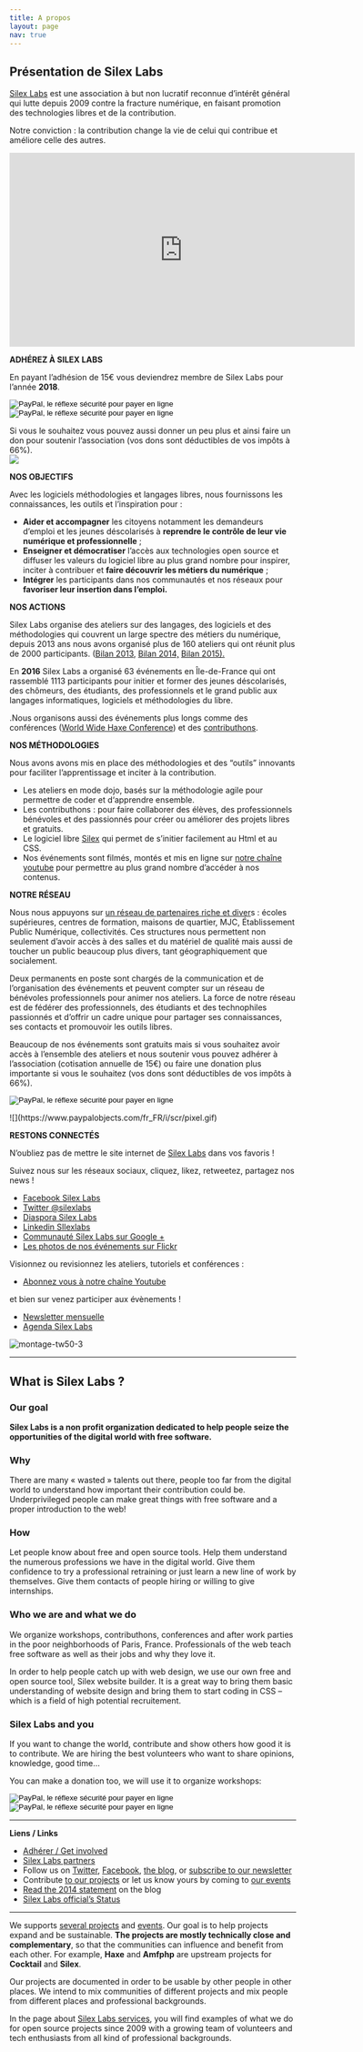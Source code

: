```yaml
---
title: A propos
layout: page
nav: true
---
```

## Présentation de Silex Labs

[Silex Labs](https://www.silexlabs.org/) est une association à but non lucratif reconnue d’intérêt général qui lutte depuis 2009 contre la fracture numérique, en faisant promotion des technologies libres et de la contribution.

Notre conviction : la contribution change la vie de celui qui contribue et améliore celle des autres.

<iframe src="https://www.youtube.com/embed/oDaRn-_tubU?feature=oembed" allow="autoplay; encrypted-media" allowfullscreen="" width="607" height="341" frameborder="0"></iframe>

**ADHÉREZ À SILEX LABS**

En payant l’adhésion de 15€ vous deviendrez membre de Silex Labs pour l’année **2018**.

<form action="https://www.paypal.com/cgi-bin/webscr" method="post" target="_top"><input name="cmd" type="hidden" value="_s-xclick">  
<input name="hosted_button_id" type="hidden" value="52STZCKSQ5SWA">  
<input alt="PayPal, le réflexe sécurité pour payer en ligne" name="submit" src="https://www.paypalobjects.com/fr_FR/FR/i/btn/btn_paynowCC_LG.gif" type="image">     <input alt="PayPal, le réflexe sécurité pour payer en ligne" name="submit" src="https://www.paypalobjects.com/fr_FR/FR/i/btn/btn_donateCC_LG.gif" type="image"></form>

Si vous le souhaitez vous pouvez aussi donner un peu plus et ainsi faire un don pour soutenir l’association (vos dons sont déductibles de vos impôts à 66%).  
![](https://www.paypalobjects.com/fr_FR/i/scr/pixel.gif)

**NOS OBJECTIFS**

Avec les logiciels méthodologies et langages libres, nous fournissons les connaissances, les outils et l’inspiration pour :

*   **Aider et accompagner** les citoyens notamment les demandeurs d’emploi et les jeunes déscolarisés à **reprendre le contrôle de leur vie numérique et professionnelle** ;
*   **Enseigner et démocratiser** l’accès aux technologies open source et diffuser les valeurs du logiciel libre au plus grand nombre pour inspirer, inciter à contribuer et **faire découvrir les métiers du numérique** ;
*   **Intégrer** les participants dans nos communautés et nos réseaux pour **favoriser leur insertion dans l’emploi.**

**NOS ACTIONS**

Silex Labs organise des ateliers sur des langages, des logiciels et des méthodologies qui couvrent un large spectre des métiers du numérique, depuis 2013 ans nous avons organisé plus de 160 ateliers qui ont réunit plus de 2000 participants. ([Bilan 2013](https://www.silexlabs.org/bilan-2013-de-silex-labs/), [Bilan 2014,](https://www.silexlabs.org/bilan-2014-les-chiffres-et-les-lettres-du-libre-de-silex-labs/)<span style="font-weight: 400;"> [Bilan 2015).](https://www.silexlabs.org/2015-bilan-dune-annee-bien-remplibre/)</span>

En **2016** Silex Labs a organisé 63 événements en Île-de-France qui ont rassemblé 1113 participants pour initier et former des jeunes déscolarisés, des chômeurs, des étudiants, des professionnels et le grand public aux langages informatiques, logiciels et méthodologies du libre.

<span style="font-weight: 400;">.</span>Nous organisons aussi des événements plus longs comme des conférences ([World Wide Haxe Conference](https://www.silexlabs.org/wrapping-up-wwx2015/)) et des [contributhons](https://www.silexlabs.org/cifacom-week-40-etudiants-pour-creer-2-projets-open-source-en-1-semaine/).

**NOS MÉTHODOLOGIES**

Nous avons avons mis en place des méthodologies et des “outils” innovants pour faciliter l’apprentissage et inciter à la contribution.

*   Les ateliers en mode dojo, basés sur la méthodologie agile pour permettre de coder et d‘apprendre ensemble.
*   Les contributhons : pour faire collaborer des élèves, des professionnels bénévoles et des passionnés pour créer ou améliorer des projets libres et gratuits.
*   Le logiciel libre [Silex](http://www.silex.me/) qui permet de s’initier facilement au Html et au CSS.
*   Nos événements sont filmés, montés et mis en ligne sur [notre chaîne youtube](https://www.youtube.com/user/Silexlabs) pour permettre au plus grand nombre d’accéder à nos contenus.

**NOTRE RÉSEAU**

Nous nous appuyons sur [un réseau de partenaires riche et diver](https://www.silexlabs.org/partners/)s : écoles supérieures, centres de formation, maisons de quartier, MJC, Établissement Public Numérique, collectivités. Ces structures nous permettent non seulement d’avoir accès à des salles et du matériel de qualité mais aussi de toucher un public beaucoup plus divers, tant géographiquement que socialement.

Deux permanents en poste sont chargés de la communication et de l’organisation des événements et peuvent compter sur un réseau de bénévoles professionnels pour animer nos ateliers. La force de notre réseau est de fédérer des professionnels, des étudiants et des technophiles passionnés et d’offrir un cadre unique pour partager ses connaissances, ses contacts et promouvoir les outils libres.

Beaucoup de nos événements sont gratuits mais si vous souhaitez avoir accès à l’ensemble des ateliers et nous soutenir vous pouvez adhérer à l’association (cotisation annuelle de 15€) ou faire une donation plus importante si vous le souhaitez (vos dons sont déductibles de vos impôts à 66%).

<form action="https://www.paypal.com/cgi-bin/webscr" method="post" target="_top"><input name="cmd" type="hidden" value="_s-xclick">  
<input name="hosted_button_id" type="hidden" value="VY5MXUNYUDVKA">  
<input alt="PayPal, le réflexe sécurité pour payer en ligne" name="submit" src="https://www.paypalobjects.com/fr_FR/FR/i/btn/btn_donateCC_LG.gif" type="image">  
</form>
![](https://www.paypalobjects.com/fr_FR/i/scr/pixel.gif)

**RESTONS CONNECTÉS**

N’oubliez pas de mettre le site internet de [Silex Labs](https://www.silexlabs.org/) dans vos favoris !

Suivez nous sur les réseaux sociaux, cliquez, likez, retweetez, partagez nos news !

*   [Facebook Silex Labs](https://www.facebook.com/silexlabs)
*   [Twitter @silexlabs](https://twitter.com/silexlabs)
*   [Diaspora Silex Labs](https://framasphere.org/people/f37438103a9b013250aa2a0000053625)
*   [Linkedin SIlexlabs](https://www.linkedin.com/company/silex-labs)
*   [Communauté Silex Labs sur Google +](https://plus.google.com/u/0/communities/107373636457908189681)
*   [Les photos de nos événements sur Flickr](https://www.flickr.com/photos/120854033@N02/albums/)

Visionnez ou revisionnez les ateliers, tutoriels et conférences :

*   [Abonnez vous à notre chaîne Youtube](http://www.youtube.com/subscription_center?add_user=silexlabs)

et bien sur venez participer aux évènements !

*   [Newsletter mensuelle](http://eepurl.com/F48q5)
*   [Agenda Silex Labs](https://www.silexlabs.org/events/liste/)

![montage-tw50-3](https://www.silexlabs.org/wp-content/uploads/2015/02/montage-tw50-3.png)

* * *

## What is Silex Labs ?

### Our goal

**Silex Labs is a non profit organization dedicated to help people seize the opportunities of the digital world with free software.**

### Why

There are many « wasted » talents out there, people too far from the digital world to understand how important their contribution could be. Underprivileged people can make great things with free software and a proper introduction to the web!

### How

Let people know about free and open source tools. Help them understand the numerous professions we have in the digital world. Give them confidence to try a professional retraining or just learn a new line of work by themselves. Give them contacts of people hiring or willing to give internships.

### Who we are and what we do

We organize workshops, contributhons, conferences and after work parties in the poor neighborhoods of Paris, France. Professionals of the web teach free software as well as their jobs and why they love it.

In order to help people catch up with web design, we use our own free and open source tool, Silex website builder. It is a great way to bring them basic understanding of website design and bring them to start coding in CSS – which is a field of high potential recruitement.

### Silex Labs and you

If you want to change the world, contribute and show others how good it is to contribute. We are hiring the best volunteers who want to share opinions, knowledge, good time…

You can make a donation too, we will use it to organize workshops:

<form action="https://www.paypal.com/cgi-bin/webscr" method="post" target="_top"><input name="cmd" type="hidden" value="_s-xclick">  
<input name="hosted_button_id" type="hidden" value="52STZCKSQ5SWA">  

<input alt="PayPal, le réflexe sécurité pour payer en ligne" name="submit" src="https://www.paypalobjects.com/fr_FR/FR/i/btn/btn_paynowCC_LG.gif" type="image"> <input alt="PayPal, le réflexe sécurité pour payer en ligne" name="submit" src="https://www.paypalobjects.com/fr_FR/FR/i/btn/btn_donateCC_LG.gif" type="image">


</form>

* * *


**Liens / Links**

*   [Adhérer / Get involved](https://www.silexlabs.org/silexlabs/join/ "get involved")
*   [Silex Labs partners](https://www.silexlabs.org/partners/ "Silex Labs partners")
*   Follow us on [Twitter](http://twitter.com/silexlabs "Twitter SilexLabs"), [Facebook](http://www.facebook.com/silexlabs "Facebook SilexLabs"), [the blog](https://www.silexlabs.org/ "Silex Labs blog"), or [subscribe to our newsletter](http://silexlabs.us7.list-manage.com/subscribe?u=fe927d10e2d20f286e59ef0b7&id=2e1b03a5f0 "Silex Labs news and events")
*   Contribute [to our projects](https://www.silexlabs.org/labs/ "Silex Labs projects") or let us know yours by coming to [our events](https://www.silexlabs.org/events/ "Silex Labs projects")
*   [Read the 2014 statement](https://www.silexlabs.org/bilan-2014-les-chiffres-et-les-lettres-du-libre-de-silex-labs/ "Latest Silex Labs end of year statement") on the blog
*   [Silex Labs official’s Status](https://www.silexlabs.org/wp-content/uploads/2011/08/Annexe-4-Silex-Labs-Statuts-version-signee.pdf "Silex Labs Statuts")

* * *

We supports [several projects](https://www.silexlabs.org/labs/ "Silex Labs projects") and [events](https://www.silexlabs.org/events/ "Silex Labs events"). Our goal is to help projects expand and be sustainable. **The projects are mostly technically close and complementary**, so that the communities can influence and benefit from each other. For example, **Haxe** and **Amfphp** are upstream projects for **Cocktail** and **Silex**.

Our projects are documented in order to be usable by other people in other places. We intend to mix communities of different projects and mix people from different places and professional backgrounds.

In the page about [Silex Labs services](https://www.silexlabs.org/silexlabs/services/), you will find examples of what we do for open source projects since 2009 with a growing team of volunteers and tech enthusiasts from all kind of professional backgrounds.

